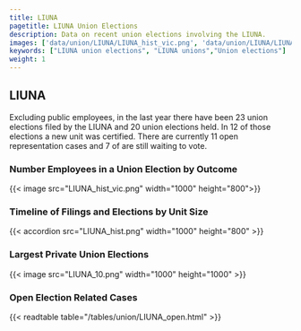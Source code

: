 ```yaml
---
title: LIUNA
pagetitle: LIUNA Union Elections
description: Data on recent union elections involving the LIUNA.
images: ['data/union/LIUNA/LIUNA_hist_vic.png', 'data/union/LIUNA/LIUNA_hist_size.png', 'data/union/LIUNA/LIUNA_10.png']
keywords: ["LIUNA union elections", "LIUNA unions","Union elections"]
weight: 1
---
```

##  LIUNA

Excluding public employees, in the last year there have been 23 union elections filed by the LIUNA and 20 union elections held. In 12 of those elections a new unit was certified. There are currently 11 open representation cases and 7 of are still waiting to vote.

### Number Employees in a Union Election by Outcome
{{< image src="LIUNA_hist_vic.png" width="1000" height="800">}}

### Timeline of Filings and Elections by Unit Size
{{< accordion src="LIUNA_hist.png" width="1000" height="800" >}}

### Largest Private Union Elections
{{< image src="LIUNA_10.png" width="1000" height="1000"  >}}

### Open Election Related Cases
{{< readtable table="/tables/union/LIUNA_open.html" >}}

